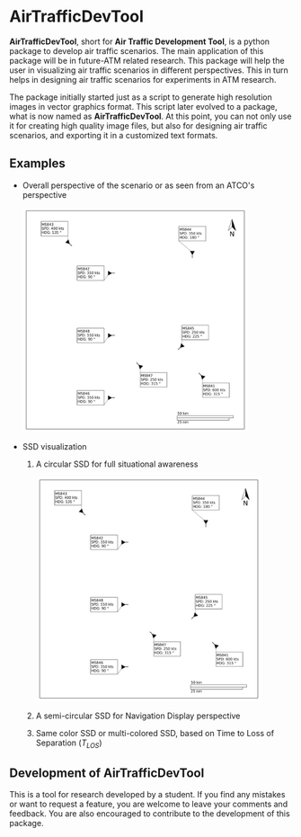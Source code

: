 AirTrafficDevTool
=================

**AirTrafficDevTool**, short for **Air Traffic Development Tool**, is a python package to develop air traffic scenarios. The main application of this package will be in future-ATM related research. This package will help the user in visualizing air traffic scenarios in different perspectives. This in turn helps in designing air traffic scenarios for experiments in ATM research.

The package initially started just as a script to generate high resolution images in vector graphics format. This script later evolved to a package, what is now named as **AirTrafficDevTool**. At this point, you can not only use it for creating high quality image files, but also for designing air traffic scenarios, and exporting it in a customized text formats.

## Examples
* Overall perspective of the scenario or as seen from an ATCO's perspective

    <!-- ![Overall](./AirTrafficDevTool/Docs/Images/Overview.png) -->
    <img src="./AirTrafficDevTool/Docs/Images/Overview.png" width="400" height="400" />
* SSD visualization
    1. A circular SSD for full situational awareness

        <img src="./AirTrafficDevTool/Docs/Images/SSD_Full.png" width="400" height="400" />
        <!-- ![SSD_Full](./AirTrafficDevTool/Docs/Images/SSD_Full.png) -->

    2. A semi-circular SSD for Navigation Display perspective
    3. Same color SSD or multi-colored SSD, based on Time to Loss of Separation (*T<sub>LOS</sub>*)
    
## Development of AirTrafficDevTool

This is a tool for research developed by a student. If you find any mistakes or want to request a feature, you are welcome to leave your comments and feedback. You are also encouraged to contribute to the development of this package.
